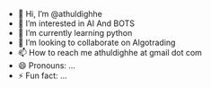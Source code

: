 - 👋 Hi, I’m @athuldighhe
- 👀 I’m interested in AI And BOTS
- 🌱 I’m currently learning python
- 💞️ I’m looking to collaborate on Algotrading
- 📫 How to reach me athuldighhe at gmail dot com
- 😄 Pronouns: ...
- ⚡ Fun fact: ...

<!---
athuldighhe/athuldighhe is a ✨ special ✨ repository because its `README.md` (this file) appears on your GitHub profile.
You can click the Preview link to take a look at your changes.
--->
